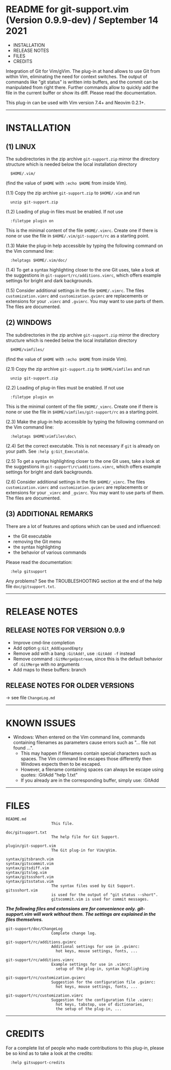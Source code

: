 README for git-support.vim (Version 0.9.9-dev) / September 14 2021
================================================================================

  *  INSTALLATION
  *  RELEASE NOTES
  *  FILES
  *  CREDITS


Integration of Git for Vim/gVim. The plug-in at hand allows to use Git from
within Vim, eliminating the need for context switches. The output of commands
like "git status" is written into buffers, and the commit can be manipulated
from right there. Further commands allow to quickly add the file in the
current buffer or show its diff.
Please read the documentation.

This plug-in can be used with Vim version 7.4+ and Neovim 0.2.1+.


--------------------------------------------------------------------------------

INSTALLATION
================================================================================

(1) LINUX
----------------------------------------------------------------------

The subdirectories in the zip archive `git-support.zip` mirror the directory
structure which is needed below the local installation directory

      $HOME/.vim/

(find the value of `$HOME` with `:echo $HOME` from inside Vim).

(1.1) Copy the zip archive `git-support.zip` to `$HOME/.vim` and run

      unzip git-support.zip

(1.2) Loading of plug-in files must be enabled. If not use

      :filetype plugin on

   This is the minimal content of the file `$HOME/.vimrc`. Create one if there
   is none or use the file in `$HOME/.vim/git-support/rc` as a starting point.

(1.3) Make the plug-in help accessible by typing the following command on the
   Vim command line:

      :helptags $HOME/.vim/doc/

(1.4) To get a syntax highlighting closer to the one Git uses, take a look at
   the suggestions in `git-support/rc/additions.vimrc`, which offers example
   settings for bright and dark backgrounds.

(1.5) Consider additional settings in the file `$HOME/.vimrc`. The files
   `customization.vimrc` and `customization.gvimrc` are replacements or
   extensions for your `.vimrc` and `.gvimrc`. You may want to use parts of
   them. The files are documented.

(2) WINDOWS
----------------------------------------------------------------------

The subdirectories in the zip archive `git-support.zip` mirror the directory
structure which is needed below the local installation directory

      $HOME/vimfiles/

(find the value of `$HOME` with `:echo $HOME` from inside Vim).

(2.1) Copy the zip archive `git-support.zip` to `$HOME/vimfiles` and run

      unzip git-support.zip

(2.2) Loading of plug-in files must be enabled. If not use

      :filetype plugin on

   This is the minimal content of the file `$HOME/_vimrc`. Create one if there
   is none or use the file in `$HOME/vimfiles/git-support/rc` as a starting point.

(2.3) Make the plug-in help accessible by typing the following command on the
   Vim command line:

      :helptags $HOME\vimfiles\doc\

(2.4) Set the correct executable. This is not necessary if `git` is already on
   your path. See `:help g:Git_Executable`.

(2.5) To get a syntax highlighting closer to the one Git uses, take a look at
   the suggestions in `git-support\rc\additions.vimrc`, which offers example
   settings for bright and dark backgrounds.

(2.6) Consider additional settings in the file `$HOME/_vimrc`. The files
   `customization.vimrc` and `customization.gvimrc` are replacements or
   extensions for your `_vimrc` and `_gvimrc`. You may want to use parts of
   them. The files are documented.


(3) ADDITIONAL REMARKS
----------------------------------------------------------------------

There are a lot of features and options which can be used and influenced:

  *  the Git executable
  *  removing the Git menu
  *  the syntax highlighting
  *  the behavior of various commands

Please read the documentation:

      :help gitsupport

Any problems? See the TROUBLESHOOTING section at the end of the help file
`doc/gitsupport.txt`.


--------------------------------------------------------------------------------

RELEASE NOTES
================================================================================

RELEASE NOTES FOR VERSION 0.9.9
----------------------------------------------------------------------
- Improve cmd-line completion
- Add option `g:Git_AddExpandEmpty`
- Remove add with a bang `:GitAdd!`, use `:GitAdd -f` instead
- Remove command `:GitMergeUpstream`, since this is the default behavior of
  `:GitMerge` with no arguments
- Add maps to these buffers: branch


RELEASE NOTES FOR OLDER VERSIONS
----------------------------------------------------------------------
-> see file `ChangeLog.md`


--------------------------------------------------------------------------------

KNOWN ISSUES
================================================================================

* Windows: When entered on the Vim command line, commands containing filenames
  as parameters cause errors such as "... file not found ...".
  - This may happen if filenames contain special characters such as spaces. The
    Vim command line escapes those differently then Windows expects then to be
    escaped.
  - However, a filename containing spaces can always be escape using quotes:
      :GitAdd "help 1.txt"
  - If you already are in the corresponding buffer, simply use:
      :GitAdd


--------------------------------------------------------------------------------

FILES
================================================================================

    README.md
                        This file.

    doc/gitsupport.txt
                        The help file for Git Support.

    plugin/git-support.vim
                        The Git plug-in for Vim/gVim.

    syntax/gitsbranch.vim
    syntax/gitscommit.vim
    syntax/gitsdiff.vim
    syntax/gitslog.vim
    syntax/gitssshort.vim
    syntax/gitsstatus.vim
                        The syntax files used by Git Support. gitssshort.vim
                        is used for the output of "git status --short".
                        gitscommit.vim is used for commit messages.

___The following files and extensions are for convenience only.___
___git-support.vim will work without them.___
___The settings are explained in the files themselves.___

    git-support/doc/ChangeLog
                        Complete change log.

    git-support/rc/additions.gvimrc
                        Additional settings for use in .gvimrc:
                          hot keys, mouse settings, fonts, ...

    git-support/rc/additions.vimrc
                        Example settings for use in .vimrc:
                          setup of the plug-in, syntax highlighting

    git-support/rc/customization.gvimrc
                        Suggestion for the configuration file .gvimrc:
                          hot keys, mouse settings, fonts, ...

    git-support/rc/customization.vimrc
                        Suggestion for the configuration file .vimrc:
                          hot keys, tabstop, use of dictionaries,
                          the setup of the plug-in, ...


--------------------------------------------------------------------------------

CREDITS
================================================================================

For a complete list of people who made contributions to this plug-in,
please be so kind as to take a look at the credits:

      :help gitsupport-credits

